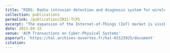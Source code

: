 ```yaml
---
title: "RIDS: Radio intrusion detection and diagnosis system for wireless communications in smart environment"
collection: publications
permalink: /publication/2021-TCPS
excerpt: "The expansion of the Internet-of-Things (IoT) market is visible in homes, factories, public places, and smart cities. While the massive deployment of connected devices offers opportunities to improve quality of life and to develop new services, the impact of such devices on the security of the users in a context where the level of malicious threat continues to increase is a major concern. One of the challenges is the heterogeneity and constant evolution of wireless technologies and protocols used. To overcome this problem, we propose RIDS, a Radio Intrusion Detection System that is based on the monitoring and profiling of radio communications at the physical layer level using autoencoder neural networks. RIDS is independent of the wireless protocolsand modulation technologies used. Besides, it is designed to provide a threefold diagnosis of the detected anomalies: temporal (start and end date of the detected anomaly), frequential (main frequency of the anomaly), and spatial (location of the origin of the anomaly). To demonstrate the relevance and the efficiency of our approach, we collected a large dataset of radio-communications recorded with three different probes deployed in an experimental room. Multiple real-world attacks involving a wide variety of communication technologies are also injected to assess the detection and diagnosis efficiency. The results demonstrate the efficiency of RIDS in detecting and diagnosing anomalies that occurred in the 400–500 Mhz and 800–900 Mhz frequency bands. It is noteworthy that compromised devices and attacks using these communication bands are generally not easily covered by traditional solutions."
date: 2021-04-15
venue: 'ACM Transactions on Cyber-Physical Systems'
paperurl: 'https://hal.archives-ouvertes.fr/hal-03123925/document'
citation:
---
```

